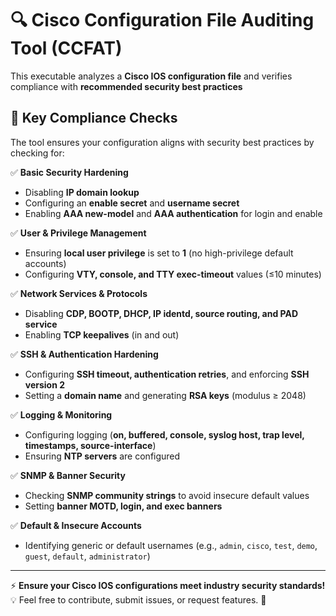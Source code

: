 # 🔍 Cisco Configuration File Auditing Tool (CCFAT)

This executable analyzes a **Cisco IOS configuration file** and verifies compliance with **recommended security best practices**
## 📌 Key Compliance Checks

The tool ensures your configuration aligns with security best practices by checking for:

✅ **Basic Security Hardening**  
- Disabling **IP domain lookup**  
- Configuring an **enable secret** and **username secret**  
- Enabling **AAA new-model** and **AAA authentication** for login and enable  

✅ **User & Privilege Management**  
- Ensuring **local user privilege** is set to **1** (no high-privilege default accounts)  
- Configuring **VTY, console, and TTY exec-timeout** values (≤10 minutes)  

✅ **Network Services & Protocols**  
- Disabling **CDP, BOOTP, DHCP, IP identd, source routing, and PAD service**  
- Enabling **TCP keepalives** (in and out)  

✅ **SSH & Authentication Hardening**  
- Configuring **SSH timeout, authentication retries**, and enforcing **SSH version 2**  
- Setting a **domain name** and generating **RSA keys** (modulus ≥ 2048)  

✅ **Logging & Monitoring**  
- Configuring logging (**on, buffered, console, syslog host, trap level, timestamps, source-interface**)  
- Ensuring **NTP servers** are configured  

✅ **SNMP & Banner Security**  
- Checking **SNMP community strings** to avoid insecure default values  
- Setting **banner MOTD, login, and exec banners**  

✅ **Default & Insecure Accounts**  
- Identifying generic or default usernames (e.g., `admin`, `cisco`, `test`, `demo`, `guest`, `default`, `administrator`)  

---

⚡ **Ensure your Cisco IOS configurations meet industry security standards!**  
💡 Feel free to contribute, submit issues, or request features. 🚀
